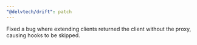 ```yaml
---
"@delvtech/drift": patch
---
```


Fixed a bug where extending clients returned the client without the proxy, causing hooks to be skipped.
